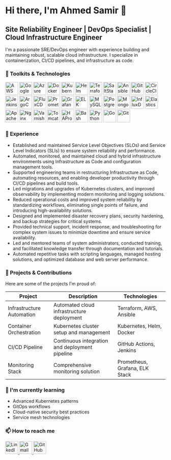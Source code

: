 # Hi there, I'm Ahmed Samir 👋

## Site Reliability Engineer | DevOps Specialist | Cloud Infrastructure Engineer

I'm a passionate SRE/DevOps engineer with experience building and maintaining robust, scalable cloud infrastructure.
I specialize in containerization, CI/CD pipelines, and infrastructure as code.

### 🔧 Toolkits & Technologies
<p>
    <img src="https://www.vectorlogo.zone/logos/amazon_aws/amazon_aws-icon.svg" alt="AWS" width="40" height="40"/>
    <img src="https://www.vectorlogo.zone/logos/google_cloud/google_cloud-icon.svg" alt="Google Cloud" width="40" height="40"/>
    <img src="https://www.vectorlogo.zone/logos/microsoft_azure/microsoft_azure-icon.svg" alt="Azure" width="40" height="40"/>
    <img src="https://www.vectorlogo.zone/logos/docker/docker-icon.svg" alt="Docker" width="40" height="40"/>
    <img src="https://www.vectorlogo.zone/logos/kubernetes/kubernetes-icon.svg" alt="Kubernetes" width="40" height="40"/>
    <img src="https://www.vectorlogo.zone/logos/helmsh/helmsh-icon.svg" alt="Helm" width="40" height="40"/>
    <img src="https://www.vectorlogo.zone/logos/terraformio/terraformio-icon.svg" alt="Terraform" width="40" height="40"/>
    <img src="https://www.vectorlogo.zone/logos/saltstack/saltstack-icon.svg" alt="SaltStack" width="40" height="40"/>
    <img src="https://www.vectorlogo.zone/logos/ansible/ansible-icon.svg" alt="Ansible" width="40" height="40"/>
    <img src="https://www.vectorlogo.zone/logos/github/github-icon.svg" alt="GitHub Actions" width="40" height="40"/>
    <img src="https://www.vectorlogo.zone/logos/circleci/circleci-icon.svg" alt="CircleCI" width="40" height="40"/>
    <img src="https://www.vectorlogo.zone/logos/jenkins/jenkins-icon.svg" alt="Jenkins" width="40" height="40"/>
    <img src="https://www.vectorlogo.zone/logos/argoprojio/argoprojio-icon.svg" alt="ArgoCD" width="40" height="40"/>
    <img src="https://www.vectorlogo.zone/logos/fluxcdio/fluxcdio-icon.svg" alt="FluxCD" width="40" height="40"/>
    <img src="https://www.vectorlogo.zone/logos/prometheusio/prometheusio-icon.svg" alt="Prometheus" width="40" height="40"/>
    <img src="https://www.vectorlogo.zone/logos/grafana/grafana-icon.svg" alt="Grafana" width="40" height="40"/>
    <img src="https://www.vectorlogo.zone/logos/elasticco_kibana/elasticco_kibana-icon.svg" alt="ELK Stack" width="40" height="40"/>
    <img src="https://www.vectorlogo.zone/logos/mysql/mysql-icon.svg" alt="MySQL" width="40" height="40"/>
    <img src="https://www.vectorlogo.zone/logos/postgresql/postgresql-icon.svg" alt="PostgreSQL" width="40" height="40"/>
    <img src="https://www.vectorlogo.zone/logos/mongodb/mongodb-icon.svg" alt="MongoDB" width="40" height="40"/>
    <img src="https://www.vectorlogo.zone/logos/influxdata/influxdata-icon.svg" alt="InfluxDB" width="40" height="40"/>
    <img src="https://www.vectorlogo.zone/logos/elastic/elastic-icon.svg" alt="Elasticsearch" width="40" height="40"/>
    <img src="https://www.vectorlogo.zone/logos/apache/apache-icon.svg" alt="Apache" width="40" height="40"/>
    <img src="https://www.vectorlogo.zone/logos/nginx/nginx-icon.svg" alt="Nginx" width="40" height="40"/>
    <img src="https://www.vectorlogo.zone/logos/varnish-cache/varnish-cache-icon.svg" alt="Varnish" width="40" height="40"/>
    <img src="https://www.vectorlogo.zone/logos/apache_tomcat/apache_tomcat-icon.svg" alt="Tomcat" width="40" height="40"/>
    <img src="https://www.vectorlogo.zone/logos/haproxy/haproxy-icon.svg" alt="HAProxy" width="40" height="40"/>
    <img src="https://www.vectorlogo.zone/logos/gnu_bash/gnu_bash-icon.svg" alt="Bash" width="40" height="40"/>
    <img src="https://www.vectorlogo.zone/logos/python/python-icon.svg" alt="Python" width="40" height="40"/>
    <img src="https://www.vectorlogo.zone/logos/golang/golang-icon.svg" alt="Go" width="40" height="40"/>
    <img src="https://www.vectorlogo.zone/logos/git-scm/git-scm-icon.svg" alt="Git" width="40" height="40"/>
<p/>

### 🚀 Experience

- Established and maintained Service Level Objectives (SLOs) and Service Level Indicators (SLIs) to ensure system reliability and performance.
- Automated, monitored, and maintained cloud and hybrid infrastructure environments using Infrastructure as Code and configuration management tools.
- Supported engineering teams in restructuring Infrastructure as Code, automating resources, and enabling developer productivity through CI/CD pipelines and build tools.
- Led migrations and upgrades of Kubernetes clusters, and improved observability by implementing modern monitoring and logging solutions.
- Reduced operational costs and improved system reliability by standardizing workflows, eliminating single points of failure, and introducing high-availability solutions.
- Designed and implemented disaster recovery plans, security hardening, and backup strategies for critical systems.
- Provided technical support, incident response, and troubleshooting for complex system issues to minimize downtime and ensure service availability.
- Led and mentored teams of system administrators, conducted training, and facilitated knowledge transfer through documentation and tutorials.
- Automated repetitive tasks with scripting languages, managed hosting solutions, and optimized database and web server performance.

### 📘 Projects & Contributions

Here are some of the projects I'm proud of:

| Project | Description | Technologies |
|---------|-------------|--------------|
| Infrastructure Automation | Automated cloud infrastructure deployment | Terraform, AWS, Ansible |
| Container Orchestration | Kubernetes cluster setup and management | Kubernetes, Helm, Docker |
| CI/CD Pipeline | Continuous integration and deployment pipeline | GitHub Actions, Jenkins |
| Monitoring Stack | Comprehensive monitoring solution | Prometheus, Grafana, ELK Stack |

### 🌱 I'm currently learning

- Advanced Kubernetes patterns
- GitOps workflows
- Cloud-native security best practices
- Service mesh technologies

### 📫 How to reach me

<a href="https://linkedin.com/in/ahmed-samir-ibrahim">
  <img src="https://www.vectorlogo.zone/logos/linkedin/linkedin-icon.svg" alt="LinkedIn" width="40" height="40"/>
</a>
<a href="mailto:ahmed.samer@gmail.com">
  <img src="https://www.vectorlogo.zone/logos/gmail/gmail-icon.svg" alt="Gmail" width="40" height="40"/>
</a>
<a href="https://github.com/ahmedsamer">
  <img src="https://www.vectorlogo.zone/logos/github/github-icon.svg" alt="GitHub" width="40" height="40"/>
</a>
